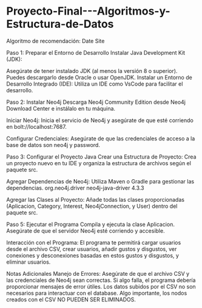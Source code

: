 # Proyecto-Final---Algoritmos-y-Estructura-de-Datos
Algoritmo de recomendación: Date Site

Paso 1: Preparar el Entorno de Desarrollo
Instalar Java Development Kit (JDK):

Asegúrate de tener instalado JDK (al menos la versión 8 o superior). Puedes descargarlo desde Oracle o usar OpenJDK.
Instalar un Entorno de Desarrollo Integrado (IDE):
Utiliza un IDE como VsCode para facilitar el desarrollo.

Paso 2: Instalar Neo4j
Descarga Neo4j Community Edition desde Neo4j Download Center e instálalo en tu máquina.

Iniciar Neo4j:
Inicia el servicio de Neo4j y asegúrate de que esté corriendo en bolt://localhost:7687.

Configurar Credenciales:
Asegúrate de que las credenciales de acceso a la base de datos son neo4j y password.

Paso 3: Configurar el Proyecto Java
Crear una Estructura de Proyecto:
Crea un proyecto nuevo en tu IDE y organiza la estructura de archivos según el paquete src.

Agregar Dependencias de Neo4j:
Utiliza Maven o Gradle para gestionar las dependencias.
<dependencies>
    <dependency>
        <groupId>org.neo4j.driver</groupId>
        <artifactId>neo4j-java-driver</artifactId>
        <version>4.3.3</version>
    </dependency>
</dependencies>

Agregar las Clases al Proyecto:
Añade todas las clases proporcionadas (Aplicacion, Category, Interest, Neo4jConnection, y User) dentro del paquete src.

Paso 5: Ejecutar el Programa
Compila y ejecuta la clase Aplicacion. Asegúrate de que el servidor Neo4j esté corriendo y accesible.

Interacción con el Programa:
El programa te permitirá cargar usuarios desde el archivo CSV, crear usuarios, añadir gustos y disgustos, ver conexiones y desconexiones basadas en estos gustos y disgustos, y eliminar usuarios. 

Notas Adicionales
Manejo de Errores: Asegúrate de que el archivo CSV y las credenciales de Neo4j sean correctas. Si algo falla, el programa debería proporcionar mensajes de error útiles.
Los datos subidos por el CSV no son necesarios para interactuar con el database. Algo importante, los nodos creados con el CSV NO PUEDEN SER ELIMINADOS. 